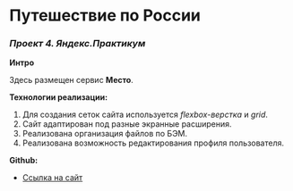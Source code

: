 # Путешествие по России
### *Проект 4. Яндекс.Практикум*

**Интро** 


Здесь размещен сервис **Место**. 


**Технологии реализации:**


1. Для создания сеток сайта используется *flexbox-верстка* и *grid*.
2. Сайт адаптирован под разные экранные расширения. 
3. Реализована организация файлов по БЭМ.
4. Реализована возможность редактирования профиля пользователя.


**Github:**


* [Ссылка на сайт](https://liz4chernyshova.github.io/mesto/index.html)